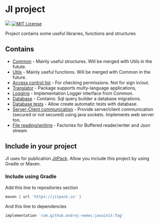 # JI project

[![](https://jitpack.io/v/ondrej-nemec/javainit.svg)](https://jitpack.io/#ondrej-nemec/javainit)
[![MIT License](http://img.shields.io/badge/license-MIT-green.svg) ](https://github.com/ondrej-nemec/javainit/blob/master/LICENSE)

Project contains some useful libraries, functions and structures

## Contains

* [Common](ji-common) - Mainly useful structures. Will be merged with Utils in the futute.
* [Utils](ji-utils) - Mainly useful functions. Will be merged with Common in the future.
* [Access control list](ji-acl) - For checking permissions. Not for sign in/out.
* [Translator](ji-translate) - Package supports multy-language applications,
* [Logging](ji-logging) - Implementation Logger interface from Common.
* [Database](ji-database) - Contains: Sql query builder a database migrations.
* [Database tests](ji-testing) - Allow create automatic tests with database.
* [Server-Client communication](ji-communication) - Provide server/client communication (secured or not secured) using java sockets. Implements web server too. 
* [File reading/writing](ji-files) - Factories for Buffered reader/writer and Json stream

## Include in your project

JI uses for publication <a href="https://jitpack.io/">JitPack</a>. Allow you include this project by using Gradle or Maven.

### Include using Gradle

Add this line to repositories section
```gradle
maven { url 'https://jitpack.io' }
```
And this line to dependencies
```gradle
implementation 'com.github.ondrej-nemec:javainit:Tag'
```
